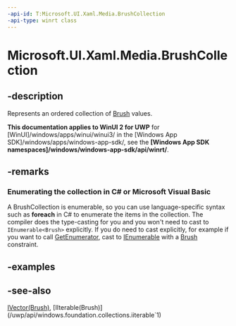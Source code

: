 ```yaml
---
-api-id: T:Microsoft.UI.Xaml.Media.BrushCollection
-api-type: winrt class
---
```


<!-- Class syntax.
public class BrushCollection : Windows.Foundation.Collections.IIterable<Windows.UI.Xaml.Media.Brush>, Windows.Foundation.Collections.IVector<Windows.UI.Xaml.Media.Brush>
-->

# Microsoft.UI.Xaml.Media.BrushCollection

## -description
Represents an ordered collection of [Brush](brush.md) values.

**This documentation applies to WinUI 2 for UWP** for [WinUI]/windows/apps/winui/winui3/ in the [Windows App SDK]/windows/apps/windows-app-sdk/, see the **[Windows App SDK namespaces]/windows/windows-app-sdk/api/winrt/**.

## -remarks
<!--Begin NET note for IEnumerable support-->
### Enumerating the collection in C# or Microsoft Visual Basic

A BrushCollection is enumerable, so you can use language-specific syntax such as **foreach** in C# to enumerate the items in the collection. The compiler does the type-casting for you and you won't need to cast to `IEnumerable<Brush>` explicitly. If you do need to cast explicitly, for example if you want to call [GetEnumerator](/dotnet/api/system.collections.ienumerable.getenumerator?view=dotnet-uwp-10.0&preserve-view=true), cast to [IEnumerable<T>](/dotnet/api/system.collections.generic.ienumerable-1?view=dotnet-uwp-10.0&preserve-view=true) with a [Brush](brush.md) constraint.


<!--End NET note for IEnumerable support-->

## -examples

## -see-also
[IVector(Brush)](/uwp/api/windows.foundation.collections.ivector`1), [IIterable(Brush)](/uwp/api/windows.foundation.collections.iiterable`1)
